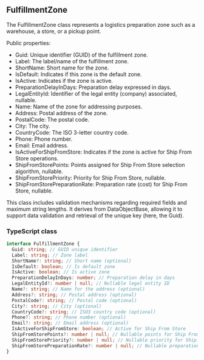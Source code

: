 ﻿## FulfillmentZone

The FulfillmentZone class represents a logistics preparation zone such as a warehouse, a store, or a pickup point.

Public properties:
- Guid: Unique identifier (GUID) of the fulfillment zone.
- Label: The label/name of the fulfillment zone.
- ShortName: Short name for the zone.
- IsDefault: Indicates if this zone is the default zone.
- IsActive: Indicates if the zone is active.
- PreparationDelayInDays: Preparation delay expressed in days.
- LegalEntityId: Identifier of the legal entity (company) associated, nullable.
- Name: Name of the zone for addressing purposes.
- Address: Postal address of the zone.
- PostalCode: The postal code.
- City: The city.
- CountryCode: The ISO 3-letter country code.
- Phone: Phone number.
- Email: Email address.
- IsActiveForShipFromStore: Indicates if the zone is active for Ship From Store operations.
- ShipFromStorePoints: Points assigned for Ship From Store selection algorithm, nullable.
- ShipFromStorePriority: Priority for Ship From Store, nullable.
- ShipFromStorePreparationRate: Preparation rate (cost) for Ship From Store, nullable.

This class includes validation mechanisms regarding required fields and maximum string lengths. It derives from DataObjectBase, allowing it to support data validation and retrieval of the unique key (here, the Guid).

### TypeScript class
```typescript
interface FulfillmentZone {
  Guid: string; // GUID unique identifier
  Label: string; // Zone label
  ShortName?: string; // Short name (optional)
  IsDefault: boolean; // Is default zone
  IsActive: boolean; // Is active zone
  PreparationDelayInDays: number; // Preparation delay in days
  LegalEntityId?: number | null; // Nullable legal entity ID
  Name?: string; // Name for the address (optional)
  Address?: string; // Postal address (optional)
  PostalCode?: string; // Postal code (optional)
  City?: string; // City (optional)
  CountryCode?: string; // ISO3 country code (optional)
  Phone?: string; // Phone number (optional)
  Email?: string; // Email address (optional)
  IsActiveForShipFromStore: boolean; // Active for Ship From Store
  ShipFromStorePoints?: number | null; // Nullable points for Ship From Store
  ShipFromStorePriority?: number | null; // Nullable priority for Ship From Store
  ShipFromStorePreparationRate?: number | null; // Nullable preparation rate for Ship From Store
}
```